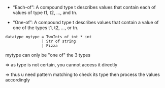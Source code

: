 * “Each-of”: A compound type t describes values that contain each of values of type t1, t2, ..., and
tn.

* “One-of”: A compound type t describes values that contain a value of one of the types t1, t2, ..., or tn.

```text
datatype mytype = TwoInts of int * int
                | Str of string
                | Pizza
```

mytype can only be "one of" the 3 types

=> as type is not certain, you cannot access it directly

=> thus u need pattern matching to check its type then process the values accordingly